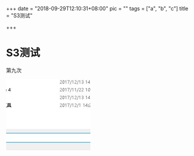 +++
date = "2018-09-29T12:10:31+08:00"
pic = ""
tags = ["a", "b", "c"]
title = "S3测试"

+++
# S3测试

第九次

![](/uploads/QQ截图20171218174558.jpg)